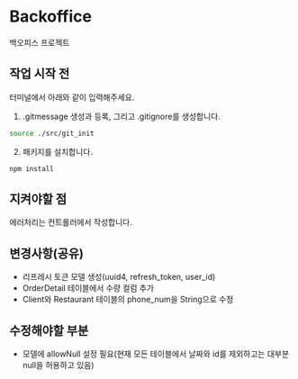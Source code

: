 # Backoffice

백오피스 프로젝트

## 작업 시작 전

터미널에서 아래와 같이 입력해주세요.

1. .gitmessage 생성과 등록, 그리고 .gitignore를 생성합니다.

```zsh
source ./src/git_init
```

2. 패키지를 설치합니다.

```zsh
npm install
```

## 지켜야할 점

에러처리는 컨트롤러에서 작성합니다.

## 변경사항(공유)

- 리프레시 토큰 모델 생성(uuid4, refresh_token, user_id)
- OrderDetail 테이블에서 수량 컬럼 추가
- Client와 Restaurant 테이블의 phone_num을 String으로 수정

## 수정해야할 부분

- 모델에 allowNull 설정 필요(현재 모든 테이블에서 날짜와 id를 제외하고는 대부분 null을 허용하고 있음)

